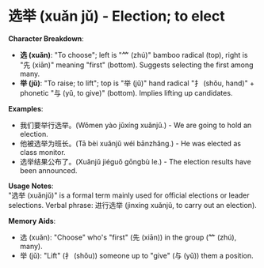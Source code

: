 # **选举 (xuǎn​ jǔ) - Election; to elect**

**Character Breakdown**:  
- **选 (xuǎn)**: "To choose"; left is "⺮ (zhú)" bamboo radical (top), right is "先 (xiān)" meaning "first" (bottom). Suggests selecting the first among many.  
- **举 (jǔ)**: "To raise; to lift"; top is "举 (jǔ)" hand radical "扌 (shǒu, hand)" + phonetic "与 (yǔ, to give)" (bottom). Implies lifting up candidates.

**Examples**:  
- 我们要举行选举。(Wǒmen yào jǔxíng xuǎnjǔ.) - We are going to hold an election.  
- 他被选举为班长。(Tā bèi xuǎnjǔ wéi bānzhǎng.) - He was elected as class monitor.  
- 选举结果公布了。(Xuǎnjǔ jiéguǒ gōngbù le.) - The election results have been announced.

**Usage Notes**:  
"选举 (xuǎnjǔ)" is a formal term mainly used for official elections or leader selections. Verbal phrase: 进行选举 (jìnxíng xuǎnjǔ, to carry out an election).

**Memory Aids**:  
- 选 (xuǎn): "Choose" who's "first" (先 (xiān)) in the group (⺮ (zhú), many).  
- 举 (jǔ): "Lift" (扌 (shǒu)) someone up to "give" (与 (yǔ)) them a position.